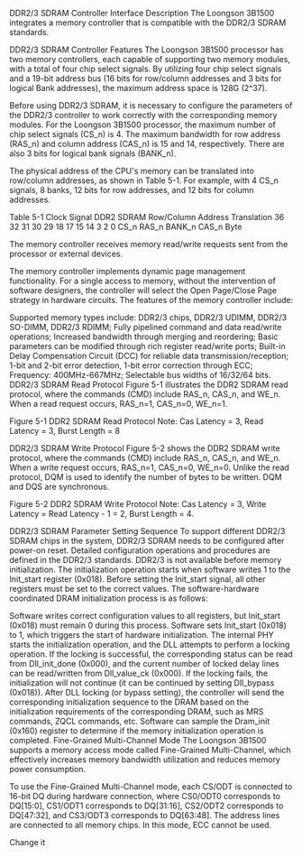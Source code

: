 DDR2/3 SDRAM Controller Interface Description
The Loongson 3B1500 integrates a memory controller that is compatible with the DDR2/3 SDRAM standards.

DDR2/3 SDRAM Controller Features
The Loongson 3B1500 processor has two memory controllers, each capable of supporting two memory modules, with a total of four chip select signals. By utilizing four chip select signals and a 19-bit address bus (16 bits for row/column addresses and 3 bits for logical Bank addresses), the maximum address space is 128G (2^37).

Before using DDR2/3 SDRAM, it is necessary to configure the parameters of the DDR2/3 controller to work correctly with the corresponding memory modules. For the Loongson 3B1500 processor, the maximum number of chip select signals (CS_n) is 4. The maximum bandwidth for row address (RAS_n) and column address (CAS_n) is 15 and 14, respectively. There are also 3 bits for logical bank signals (BANK_n).

The physical address of the CPU's memory can be translated into row/column addresses, as shown in Table 5-1. For example, with 4 CS_n signals, 8 banks, 12 bits for row addresses, and 12 bits for column addresses.

Table 5-1 Clock Signal DDR2 SDRAM Row/Column Address Translation
36 32 31 30 29 18 17 15 14 3 2 0
CS_n RAS_n BANK_n CAS_n Byte

The memory controller receives memory read/write requests sent from the processor or external devices.

The memory controller implements dynamic page management functionality. For a single access to memory, without the intervention of software designers, the controller will select the Open Page/Close Page strategy in hardware circuits. The features of the memory controller include:

Supported memory types include: DDR2/3 chips, DDR2/3 UDIMM, DDR2/3 SO-DIMM, DDR2/3 RDIMM;
Fully pipelined command and data read/write operations;
Increased bandwidth through merging and reordering;
Basic parameters can be modified through rich register read/write ports;
Built-in Delay Compensation Circuit (DCC) for reliable data transmission/reception;
1-bit and 2-bit error detection, 1-bit error correction through ECC;
Frequency: 400MHz-667MHz;
Selectable bus widths of 16/32/64 bits.
DDR2/3 SDRAM Read Protocol
Figure 5-1 illustrates the DDR2 SDRAM read protocol, where the commands (CMD) include RAS_n, CAS_n, and WE_n. When a read request occurs, RAS_n=1, CAS_n=0, WE_n=1.

Figure 5-1 DDR2 SDRAM Read Protocol
Note: Cas Latency = 3, Read Latency = 3, Burst Length = 8

DDR2/3 SDRAM Write Protocol
Figure 5-2 shows the DDR2 SDRAM write protocol, where the commands (CMD) include RAS_n, CAS_n, and WE_n. When a write request occurs, RAS_n=1, CAS_n=0, WE_n=0. Unlike the read protocol, DQM is used to identify the number of bytes to be written. DQM and DQS are synchronous.

Figure 5-2 DDR2 SDRAM Write Protocol
Note: Cas Latency = 3, Write Latency = Read Latency - 1 = 2, Burst Length = 4.

DDR2/3 SDRAM Parameter Setting Sequence
To support different DDR2/3 SDRAM chips in the system, DDR2/3 SDRAM needs to be configured after power-on reset. Detailed configuration operations and procedures are defined in the DDR2/3 standards. DDR2/3 is not available before memory initialization. The initialization operation starts when software writes 1 to the Init_start register (0x018). Before setting the Init_start signal, all other registers must be set to the correct values. The software-hardware coordinated DRAM initialization process is as follows:

Software writes correct configuration values to all registers, but Init_start (0x018) must remain 0 during this process.
Software sets Init_start (0x018) to 1, which triggers the start of hardware initialization.
The internal PHY starts the initialization operation, and the DLL attempts to perform a locking operation. If the locking is successful, the corresponding status can be read from Dll_init_done (0x000), and the current number of locked delay lines can be read/written from Dll_value_ck (0x000). If the locking fails, the initialization will not continue (it can be continued by setting Dll_bypass (0x018)).
After DLL locking (or bypass setting), the controller will send the corresponding initialization sequence to the DRAM based on the initialization requirements of the corresponding DRAM, such as MRS commands, ZQCL commands, etc.
Software can sample the Dram_init (0x160) register to determine if the memory initialization operation is completed.
Fine-Grained Multi-Channel Mode
The Loongson 3B1500 supports a memory access mode called Fine-Grained Multi-Channel, which effectively increases memory bandwidth utilization and reduces memory power consumption.

To use the Fine-Grained Multi-Channel mode, each CS/ODT is connected to 16-bit DQ during hardware connection, where CS0/ODT0 corresponds to DQ[15:0], CS1/ODT1 corresponds to DQ[31:16], CS2/ODT2 corresponds to DQ[47:32], and CS3/ODT3 corresponds to DQ[63:48]. The address lines are connected to all memory chips. In this mode, ECC cannot be used.

Change it




